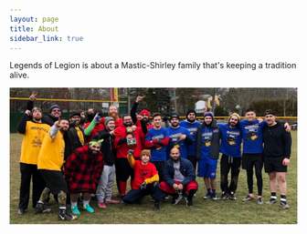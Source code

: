 ```yaml
---
layout: page
title: About
sidebar_link: true
---
```


<!-- <p class="message">What is </p> -->
<p>Legends of Legion is about a Mastic-Shirley family that's keeping a tradition alive.</p>
<img src="group.png">
